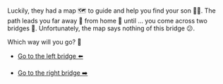 Luckily, they had a map 🗺️ to guide and help you find your son 👦🏻. The path leads you far away 🧭 from home 🏡 until ... you come across two bridges 🌉. Unfortunately, the map says nothing of this bridge 😕. 

Which way will you go? 🤔

-  [Go to the left bridge ⬅️](3-B.md)

-  [Go to the right bridge ➡️](3-C.md)